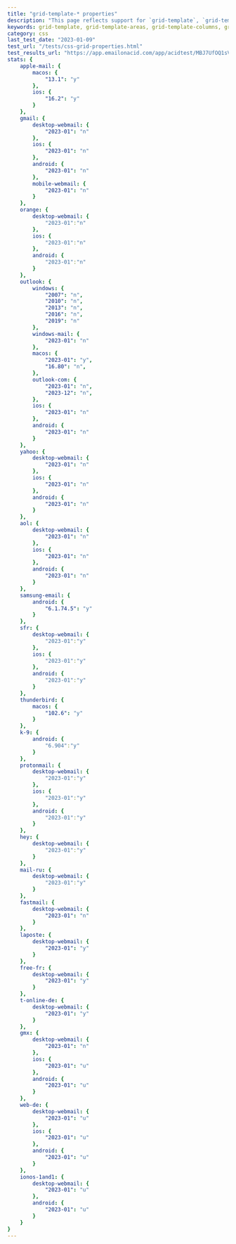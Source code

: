 ```yaml
---
title: "grid-template-* properties"
description: "This page reflects support for `grid-template`, `grid-template-areas`, `grid-template-columns`, `grid-template-rows`."
keywords: grid-template, grid-template-areas, grid-template-columns, grid-template-rows
category: css
last_test_date: "2023-01-09"
test_url: "/tests/css-grid-properties.html"
test_results_url: "https://app.emailonacid.com/app/acidtest/MBJ7UfOQ1sVRvPBJNsWByvymNSwrIhi2drpCo4gTw0oM0/list"
stats: {
	apple-mail: {
		macos: {
			"13.1": "y"
		},
		ios: {
			"16.2": "y"
		}
	},
	gmail: {
		desktop-webmail: {
			"2023-01": "n"
		},
		ios: {
			"2023-01": "n"
		},
		android: {
			"2023-01": "n"
		},
        mobile-webmail: {
            "2023-01": "n"
        }
	},
    orange: {
        desktop-webmail: {
            "2023-01":"n"
        },
        ios: {
            "2023-01":"n"
        },
        android: {
            "2023-01":"n"
        }
    },
	outlook: {
		windows: {
			"2007": "n",
			"2010": "n",
			"2013": "n",
			"2016": "n",
			"2019": "n"
		},
		windows-mail: {
			"2023-01": "n"
		},
		macos: {
			"2023-01": "y",
            "16.80": "n",
		},
		outlook-com: {
			"2023-01": "n",
            "2023-12": "n",
		},
		ios: {
			"2023-01": "n"
		},
		android: {
			"2023-01": "n"
		}
	},
	yahoo: {
		desktop-webmail: {
			"2023-01": "n"
		},
		ios: {
			"2023-01": "n"
		},
		android: {
			"2023-01": "n"
		}
	},
	aol: {
		desktop-webmail: {
			"2023-01": "n"
		},
		ios: {
			"2023-01": "n"
		},
		android: {
			"2023-01": "n"
		}
	},
	samsung-email: {
		android: {
			"6.1.74.5": "y"
		}
	},
    sfr: {
        desktop-webmail: {
            "2023-01":"y"
        },
        ios: {
            "2023-01":"y"
        },
        android: {
            "2023-01":"y"
        }
    },
	thunderbird: {
		macos: {
			"102.6": "y"
		}
	},
    k-9: {
		android: {
			"6.904":"y"
		}
  	},
    protonmail: {
        desktop-webmail: {
            "2023-01":"y"
        },
        ios: {
            "2023-01":"y"
        },
        android: {
            "2023-01":"y"
        }
    },
    hey: {
        desktop-webmail: {
            "2023-01":"y"
        }
    },
    mail-ru: {
        desktop-webmail: {
            "2023-01":"y"
        }
    },
	fastmail: {
		desktop-webmail: {
			"2023-01": "n"
		}
	},
    laposte: {
        desktop-webmail: {
            "2023-01": "y"
        }
    },
    free-fr: {
        desktop-webmail: {
            "2023-01": "y"
        }
    },
    t-online-de: {
        desktop-webmail: {
            "2023-01": "y"
        }
    },
    gmx: {
        desktop-webmail: {
            "2023-01": "n"
        },
        ios: {
            "2023-01": "u"
        },
        android: {
            "2023-01": "u"
        }
    },
    web-de: {
        desktop-webmail: {
            "2023-01": "u"
        },
        ios: {
            "2023-01": "u"
        },
        android: {
            "2023-01": "u"
        }
    },
    ionos-1and1: {
        desktop-webmail: {
            "2023-01": "u"
        },
        android: {
            "2023-01": "u"
        }
    }
}
---
```

